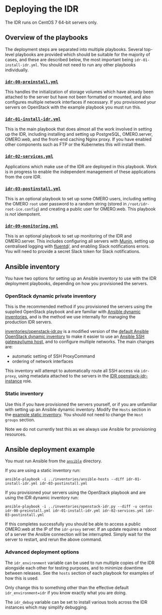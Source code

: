 # Deploying the IDR

The IDR runs on CentOS 7 64-bit servers only.


## Overview of the playbooks

The deployment steps are separated into multiple playbooks.
Several top-level playbooks are provided which should be suitable for the majority of cases, and these are described below, the most important being `idr-01-install-idr.yml`.
You should not need to run any other playbooks individually.

### [`idr-00-preinstall.yml`](../ansible/idr-00-preinstall.yml)
This handles the initialization of storage volumes which have already been attached to the server but have not been formatted or mounted, and also configures multiple network interfaces if necessary.
If you provisioned your servers on OpenStack with the example playbook you must run this.

### [`idr-01-install-idr.yml`](../ansible/idr-01-install-idr.yml)
This is the main playbook that does almost all the work involved in setting up the IDR, including installing and setting up PostgreSQL, OMERO.server, OMERO.web, and the front-end caching Nginx proxy.
If you have enabled other components such as FTP or the Kubernetes this will install them.

### [`idr-02-services.yml`](../ansible/idr-02-services.yml)
Applications which make use of the IDR are deployed in this playbook.
Work is in progress to enable the independent management of these applications from the core IDR.

### [`idr-03-postinstall.yml`](../ansible/idr-03-postinstall.yml)
This is an optional playbook to set up some OMERO users, including setting the OMERO `root` user password to a random string (stored in `/root/idr-root-ice.config`) and creating a public user for OMERO.web.
This playbook is *not* idempotent.

### [`idr-09-monitoring.yml`](../ansible/idr-09-monitoring.yml)
This is an optional playbook to set up monitoring of the IDR and OMERO.server.
This includes configuring all servers with [Munin](http://munin-monitoring.org/), setting up centralised logging with [fluentd](https://www.fluentd.org/)/, and enabling Slack notifications errors.
You will need to provide a secret Slack token for Slack notifications.


## Ansible inventory

You have two options for setting up an Ansible inventory to use with the IDR deployment playbooks, depending on how you provisioned the servers.

### OpenStack dynamic private inventory
This is the recommended method if you provisioned the servers using the supplied OpenStack playbook and are familiar with [Ansible dynamic inventories](http://docs.ansible.com/ansible/intro_dynamic_inventory.html), and is the method we use internally for managing the production IDR servers.

[inventories/openstack-idr.py](../inventories/openstack-idr.py) is a modified version of the [default Ansible OpenStack dynamic inventory](https://raw.githubusercontent.com/ansible/ansible/devel/contrib/inventory/openstack.py) to make it easier to use an [Ansible SSH gateway/jump host](http://docs.ansible.com/ansible/faq.html#how-do-i-configure-a-jump-host-to-access-servers-that-i-have-no-direct-access-to), and to configure multiple networks.
The main changes are:
- automatic setting of SSH ProxyCommand
- ordering of network interfaces

This inventory will attempt to automatically route all SSH access via `idr-proxy`, using metadata attached to the servers in the [IDR openstack-idr-instance](https://github.com/IDR/ansible-role-openstack-idr-instance) role.

### Static inventory
Use this if you have provisioned the servers yourself, or if you are unfamiliar with setting up an Ansible dynamic inventory.
Modify the `Hosts` section in the [example static inventory](../inventories/ansible-hosts).
You should not need to change the `Host groups` section.

Note we do not currently test this as we always use Ansible for provisioning resources.


## Ansible deployment example

You must run Ansible from the [`ansible`](../ansible) directory.

If you are using a static inventory run:

    ansible-playbook -i ../inventories/ansible-hosts --diff idr-01-install-idr.yml idr-03-postinstall.yml

If you provisioned your servers using the OpenStack playbook and are using the IDR dynamic inventory run:

    ansible-playbook -i ../inventories/openstack-idr.py --diff -u centos idr-00-preinstall.yml idr-01-install-idr.yml idr-02-services.yml idr-03-postinstall.yml

If this completes successfully you should be able to access a public OMERO.web at the IP of the `idr-proxy` server.
If an update requires a reboot of a server the Ansible connection will be interrupted.
Simply wait for the server to restart, and rerun the above command.


### Advanced deployment options
The `idr_environment` variable can be used to run multiple copies of the IDR alongside each other for testing purposes, and to minimize downtime between releases.
See the `hosts` section of each playbook for examples of how this is used.

Only change this to something other than the effective default `idr_environment=idr` if you know exactly what you are doing.

The `idr_debug` variable can be set to install various tools across the IDR instances which may simplify debugging.
